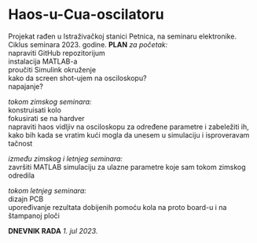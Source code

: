# Haos-u-Cua-oscilatoru
Projekat rađen u Istraživačkoj stanici Petnica, na seminaru elektronike. Ciklus seminara 2023. godine. 
**PLAN**
_za početak:_ 
<br>napraviti GitHub repozitorijum
<br>instalacija MATLAB-a
<br>proučiti Simulink okruženje
<br>kako da screen shot-ujem na osciloskopu?
<br>napajanje?

_tokom zimskog seminara:_
<br>konstruisati kolo
<br>fokusirati se na hardver
<br>napraviti haos vidljiv na osciloskopu za određene parametre i zabeležiti ih, kako bih kada se vratim kući mogla da unesem u simulaciju i isproveravam tačnost

_između zimskog i letnjeg seminara:_
<br>završiti MATLAB simulaciju za ulazne parametre koje sam tokom zimskog odredila

_tokom letnjeg seminara:_
<br>dizajn PCB
<br>upoređivanje rezultata dobijenih pomoću kola na proto board-u i na štampanoj ploči

**DNEVNIK RADA**
_1. jul 2023._
